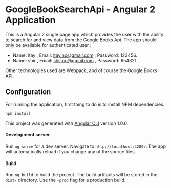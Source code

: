 # GoogleBookSearchApi - Angular 2 Application

This is a Angular 2 single page app which provides the user with the ability to search for and view data from the Google Books Api. 
The app should only be available for authenticated user :
- Name: itay , Email: itay.no@gmail.com , Password: 123456.
- Name: shir , Email: shir.co@gmail.com , Password: 654321.

Other technologies used are Webpack, and of course the Google Books API.

## Configuration
For running the application, first thing to do is to install NPM dependencies.

```
npm install
```

This project was generated with [Angular CLI](https://github.com/angular/angular-cli) version 1.0.0.

#### Development server

Run `ng serve` for a dev server. Navigate to `http://localhost:4200/`. The app will automatically reload if you change any of the source files.

#### Build

Run `ng build` to build the project. The build artifacts will be stored in the `dist/` directory. Use the `-prod` flag for a production build.






